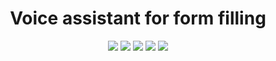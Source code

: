 <h1 align='center'>
    Voice assistant for form filling
</h1>

<p align='center'>
    <img src='https://img.shields.io/badge/Python-3.8.5-blue?style=for-the-badge&logo=python' />
    <img src='https://img.shields.io/badge/PyAudio-0.2.11-blue?style=for-the-badge&logo=python' />
    <img src='https://img.shields.io/badge/SpeechRecognition-3.8.1-blue?style=for-the-badge&logo=python' />
    <img src='https://img.shields.io/badge/PyQt5-5.15.1-blue?style=for-the-badge&logo=python' />
    <img src='https://img.shields.io/badge/PyQtWebEngine-5.15.1-blue?style=for-the-badge&logo=python' />
</p>